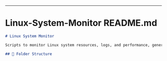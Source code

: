 ---

# **Linux-System-Monitor README.md**

```markdown
# Linux System Monitor

Scripts to monitor Linux system resources, logs, and performance, generating alerts in case of anomalies.

## 📂 Folder Structure
